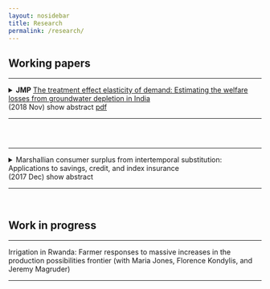 ```yaml
---
layout: nosidebar
title: Research
permalink: /research/
---
```


## Working papers

<hr/>
<details title="mse">
<summary><strong>JMP</strong> <a href="{{ site.baseurl }}/assets/jmp.pdf">The treatment effect elasticity of demand: Estimating the welfare losses from groundwater depletion in India</a><br/>
(2018 Nov) <ar>show abstract</ar>&nbsp;<a href="{{ site.baseurl }}/assets/jmp.pdf">pdf</a><hr/></summary>
<br/>I estimate an elasticity of irrigation adoption to its gross returns in rural India. Many approaches to estimating this elasticity fail when agents select into adopting irrigation on heterogeneous gross returns and costs. I develop a novel approach to correct for selection using two instrumental variable estimators that can be implemented with aggregate data on gross revenue and adoption of irrigation. I use climate and soil characteristics as an instrument for gross returns to irrigation, and hydrogeology as an instrument for irrigation to correct for selection. I estimate that a 1% increase in the effect of irrigation on yields causes a 0.7% increase in adoption of irrigation. I use this elasticity to infer changes in profits from changes in adoption of irrigation caused by shocks to its profitability, and to conduct counterfactuals. First, groundwater depletion from 2000-2010 in northwestern India permanently reduced economic surplus by 1.2% of gross agricultural revenue. Second, I evaluate a policy that optimally reduces relative subsidies for groundwater irrigation in districts with large negative pumping externalities, while holding total subsidies fixed. Under the policy, depletion caused by subsidies decreases by 16%, but farmer surplus increases by only 0.07% of gross agricultural revenue.
</details>
<hr style="visibility:hidden;height:12pt" />
<hr/>
<details title="cs">
<summary>Marshallian consumer surplus from intertemporal substitution: Applications to savings, credit, and index insurance<br/>
(2017 Dec) <ar>show abstract</ar><!--include link to paper here, should be href="{{ site.baseurl }}/assets/" with link name "paper"--><hr/></summary>
<br/>The welfare gains from a novel intertemporal substitution technology, such as a new credit or insurance product, are commonly measured using either its effect on a welfare proxy or by estimating a structural model. Using a welfare proxy is often undesirable due to noise in measurement and the challenge of converting estimated effects into a money metric, while structural approaches sometimes require strong functional form assumptions and can be skewed by unexpected moments of the data. In contrast, despite some drawbacks, Marshallian consumer surplus is frequently used as a metric for the welfare gains from access to a new product in a static setting, and with sufficient variation in prices may be relatively easy to precisely estimate. I show that under a broad class of models of dynamic optimization which nest Deaton (1991), Marshallian consumer surplus is a reasonable welfare metric for access to an intertemporal substitution technology. I demonstrate how to calculate it, and apply the approach to three experiments which randomly varied either interest rates or prices: I compare the welfare gains from grants of index insurance in Ghana to their actuarially fair value, I calculate the welfare gains to households from access to a leading MFI in Mexico, and I lower bound the foregone household welfare due to inattention to the Savers' Credit among households in the United States. In all cases, the calculation is straightforward, transparent, and can be represented graphically as a ``welfare triangle''.
</details><br/>

## Work in progress
<hr/><summary>Irrigation in Rwanda: Farmer responses to massive increases in the production possibilities frontier (with Maria Jones, Florence Kondylis, and Jeremy Magruder) <hr/></summary>

<script>
function getQueryVariable(variable)
{
       var query = window.location.search.substring(1);
       var vars = query.split("&");
       for (var i=0;i<vars.length;i++) {
               var pair = vars[i].split("=");
               if(pair[0] == variable){return pair[1];}
       }
       return(false);
}
var whichDetailsOpen = getQueryVariable("open");
var detailsCollection = document.getElementsByTagName("details");
function matchDetailsTitle()
{
       for (var i=0;i<detailsCollection.length;i++) {
               var detailsTitle = detailsCollection[i].getAttribute("title");
               if(detailsTitle == whichDetailsOpen){return i;}
       }
       return(-1)
}
var detailsTitle = matchDetailsTitle();
if(detailsTitle+1)
{
document.getElementsByTagName("details")[detailsTitle].setAttribute("open", "open");
//document.getElementsByTagName("details")[detailsTitle].scrollIntoView();
}
</script>


